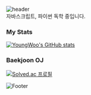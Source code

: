 ![header](https://capsule-render.vercel.app/api?type=waving&color=gradient&animation=fadeIn&fontAlignY=38&height=300&section=header&text=Hello%20I`m%20YoungWooJi&fontSize=40)</br>
자바스크립트, 파이썬 독학 중입니다.</br>

### My Stats
[![YoungWoo's GitHub stats](https://github-readme-stats.vercel.app/api?username=youngwoo-ji)](https://github.com/anuraghazra/github-readme-stats)</br>
<!--[![Top Langs](https://github-readme-stats.vercel.app/api/top-langs/?username=youngwoo-ji)](https://github.com/Security-Development/github-readme-stats)-->
### Baekjoon OJ
[![Solved.ac
프로필](http://mazassumnida.wtf/api/v2/generate_badge?boj=ywooji)](https://solved.ac/ywooji)
<!--![mazandi profile](http://mazandi.herokuapp.com/api?handle=ywooji&theme=warm)-->

![Footer](https://capsule-render.vercel.app/api?type=waving&color=gradient&height=250&section=footer)
<!---
YoungWoo-Ji/YoungWoo-Ji is a ✨ special ✨ repository because its `README.md` (this file) appears on your GitHub profile.
You can click the Preview link to take a look at your changes.
--->
